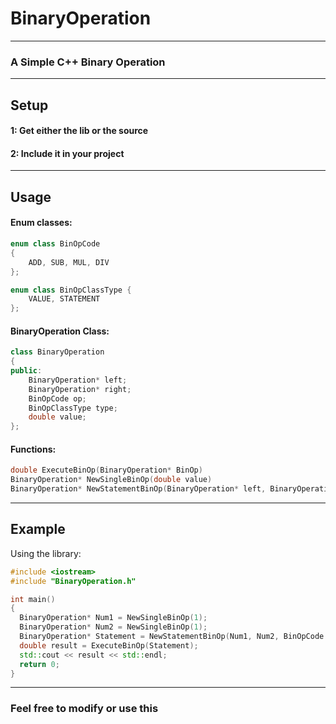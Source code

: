 # BinaryOperation
------------------

### **A Simple C++ Binary Operation**

------------------

## Setup

#### 1: Get either the lib or the source
#### 2: Include it in your project

------------------

## Usage

#### Enum classes:
```cpp
enum class BinOpCode
{
    ADD, SUB, MUL, DIV
};

enum class BinOpClassType {
    VALUE, STATEMENT
};
```

#### BinaryOperation Class:
```cpp
class BinaryOperation
{
public:
    BinaryOperation* left;
    BinaryOperation* right;
    BinOpCode op;
    BinOpClassType type;
    double value;
};
```

#### Functions:
```cpp
double ExecuteBinOp(BinaryOperation* BinOp)
BinaryOperation* NewSingleBinOp(double value)
BinaryOperation* NewStatementBinOp(BinaryOperation* left, BinaryOperation* right, BinOpCode op)
```

-----------------

## Example

Using the library:
```cpp
#include <iostream>
#include "BinaryOperation.h"

int main()
{
  BinaryOperation* Num1 = NewSingleBinOp(1);
  BinaryOperation* Num2 = NewSingleBinOp(1);
  BinaryOperation* Statement = NewStatementBinOp(Num1, Num2, BinOpCode::ADD);
  double result = ExecuteBinOp(Statement);
  std::cout << result << std::endl;
  return 0;
}
```

-------------------

### **Feel free to modify or use this**
